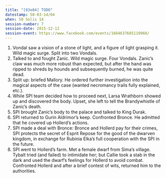 ```yaml
---
title: "[03e04] TODO"
datestamp: 50-03-14/04
when: 50 Solis 14
session-number: 7
session-date: 2015-12-12
session-event: https://www.facebook.com/events/1684637685110960/
---
```


1. Vondal saw a vision of a stone of light, and a figure of light grasping it. Wild magic surge. Split into two Vondals.
2. Talked to and fought Zanic. Wild magic surge. Four Vondals. Zanic’s claw was much more robust than expected, but after the hand was ripped to shreds by hounds and subsequently burned, he was quite dead.
3. Split up: briefed Mallory. He ordered further investigation into the magical aspects of the case (wanted necromancy trails fully explained, etc.).
4. While SPI team decided how to proceed next, Larsa Wrathborn showed up and discovered the body. Upset, she left to tell the Brandywhistle of Zanic’s death.
5. SPI brought Zanic’s body to the palace and talked to King Durak.
6. SPI returned to Gurin Aldrimor’s keep. Confronted Bronce. He admitted that he covered up Hollerd’s actions.
7. SPI made a deal with Bronce: Bronce and Hollerd pay for their crimes, SPI protects the secret of Esprit Repose for the good of the dwarven kingdom, in exchange for Rubinia Elka’s full cooperation with the SPI in the future.
8. SPI went to Hollerd’s farm. Met a female dwarf from Sima’s village. Tybalt tried (and failed) to intimidate her; but Callie took a stab in the dark and used the dwarf’s feelings for Hollerd to avoid combat. Confronted Hollerd and after a brief contest of wits, returned him to the authorities.
